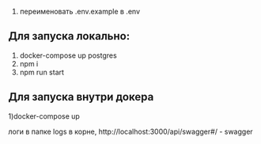 1) переименовать .env.example в .env

## Для запуска локально:

1) docker-compose up postgres 
2) npm i
3) npm run start

## Для запуска внутри докера 

1)docker-compose up

логи в папке logs в корне, http://localhost:3000/api/swagger#/ - swagger
